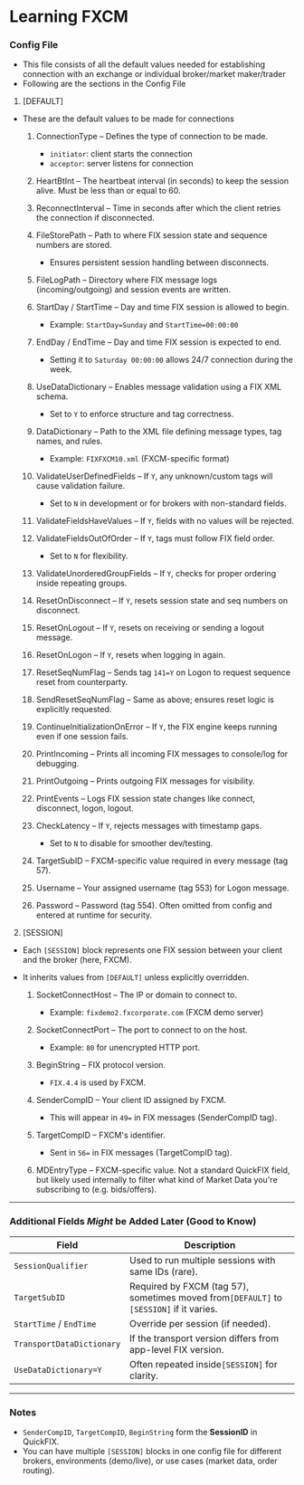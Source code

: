 # Learning FXCM

### Config File

- This file consists of all the default values needed for establishing connection with an exchange or individual broker/market maker/trader
- Following are the sections in the Config File

1. [DEFAULT]

- These are the default values to be made for connections

  1. ConnectionType – Defines the type of connection to be made.

     - `initiator`: client starts the connection
     - `acceptor`: server listens for connection
  2. HeartBtInt – The heartbeat interval (in seconds) to keep the session alive. Must be less than or equal to 60.
  3. ReconnectInterval – Time in seconds after which the client retries the connection if disconnected.
  4. FileStorePath – Path to where FIX session state and sequence numbers are stored.

     - Ensures persistent session handling between disconnects.
  5. FileLogPath – Directory where FIX message logs (incoming/outgoing) and session events are written.
  6. StartDay / StartTime – Day and time FIX session is allowed to begin.

     - Example: `StartDay=Sunday` and `StartTime=00:00:00`
  7. EndDay / EndTime – Day and time FIX session is expected to end.

     - Setting it to `Saturday 00:00:00` allows 24/7 connection during the week.
  8. UseDataDictionary – Enables message validation using a FIX XML schema.

     - Set to `Y` to enforce structure and tag correctness.
  9. DataDictionary – Path to the XML file defining message types, tag names, and rules.

     - Example: `FIXFXCM10.xml` (FXCM-specific format)
  10. ValidateUserDefinedFields – If `Y`, any unknown/custom tags will cause validation failure.

      - Set to `N` in development or for brokers with non-standard fields.
  11. ValidateFieldsHaveValues – If `Y`, fields with no values will be rejected.
  12. ValidateFieldsOutOfOrder – If `Y`, tags must follow FIX field order.

      - Set to `N` for flexibility.
  13. ValidateUnorderedGroupFields – If `Y`, checks for proper ordering inside repeating groups.
  14. ResetOnDisconnect – If `Y`, resets session state and seq numbers on disconnect.
  15. ResetOnLogout – If `Y`, resets on receiving or sending a logout message.
  16. ResetOnLogon – If `Y`, resets when logging in again.
  17. ResetSeqNumFlag – Sends tag `141=Y` on Logon to request sequence reset from counterparty.
  18. SendResetSeqNumFlag – Same as above; ensures reset logic is explicitly requested.
  19. ContinueInitializationOnError – If `Y`, the FIX engine keeps running even if one session fails.
  20. PrintIncoming – Prints all incoming FIX messages to console/log for debugging.
  21. PrintOutgoing – Prints outgoing FIX messages for visibility.
  22. PrintEvents – Logs FIX session state changes like connect, disconnect, logon, logout.
  23. CheckLatency – If `Y`, rejects messages with timestamp gaps.

      - Set to `N` to disable for smoother dev/testing.
  24. TargetSubID – FXCM-specific value required in every message (tag 57).
  25. Username – Your assigned username (tag 553) for Logon message.
  26. Password – Password (tag 554). Often omitted from config and entered at runtime for security.

2. [SESSION]

- Each `[SESSION]` block represents one FIX session between your client and the broker (here, FXCM).
- It inherits values from `[DEFAULT]` unless explicitly overridden.

  1. SocketConnectHost – The IP or domain to connect to.

     - Example: `fixdemo2.fxcorporate.com` (FXCM demo server)
  2. SocketConnectPort – The port to connect to on the host.

     - Example: `80` for unencrypted HTTP port.
  3. BeginString – FIX protocol version.

     - `FIX.4.4` is used by FXCM.
  4. SenderCompID – Your client ID assigned by FXCM.

     - This will appear in `49=` in FIX messages (SenderCompID tag).
  5. TargetCompID – FXCM's identifier.

     - Sent in `56=` in FIX messages (TargetCompID tag).
  6. MDEntryType – FXCM-specific value. Not a standard QuickFIX field, but likely used internally to filter what kind of Market Data you're subscribing to (e.g. bids/offers).

---

### Additional Fields *Might* be Added Later (Good to Know)


| Field                     | Description                                                                             |
| --------------------------- | ----------------------------------------------------------------------------------------- |
| `SessionQualifier`        | Used to run multiple sessions with same IDs (rare).                                     |
| `TargetSubID`             | Required by FXCM (tag 57), sometimes moved from`[DEFAULT]` to `[SESSION]` if it varies. |
| `StartTime` / `EndTime`   | Override per session (if needed).                                                       |
| `TransportDataDictionary` | If the transport version differs from app-level FIX version.                            |
| `UseDataDictionary=Y`     | Often repeated inside`[SESSION]` for clarity.                                           |

---

###  Notes

- `SenderCompID`, `TargetCompID`, `BeginString` form the **SessionID** in QuickFIX.
- You can have multiple `[SESSION]` blocks in one config file for different brokers, environments (demo/live), or use cases (market data, order routing).
